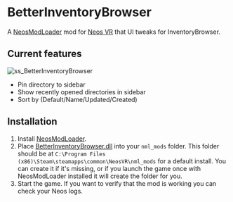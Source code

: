 # BetterInventoryBrowser

A [NeosModLoader](https://github.com/zkxs/NeosModLoader) mod for [Neos VR](https://neos.com/) that UI tweaks for InventoryBrowser.

## Current features
![ss_BetterInventoryBrowser](https://user-images.githubusercontent.com/16133291/206857834-aefef7ae-64e1-43e3-acc5-a1382da9ab14.png)

- Pin directory to sidebar
- Show recently opened directories in sidebar
- Sort by (Default/Name/Updated/Created)

## Installation
1. Install [NeosModLoader](https://github.com/zkxs/NeosModLoader).
2. Place [BetterInventoryBrowser.dll](https://github.com/hantabaru1014/BetterInventoryBrowser/releases/latest/download/BetterInventoryBrowser.dll) into your `nml_mods` folder. This folder should be at `C:\Program Files (x86)\Steam\steamapps\common\NeosVR\nml_mods` for a default install. You can create it if it's missing, or if you launch the game once with NeosModLoader installed it will create the folder for you.
3. Start the game. If you want to verify that the mod is working you can check your Neos logs.
